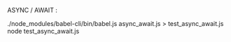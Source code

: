 ASYNC / AWAIT :

./node_modules/babel-cli/bin/babel.js async_await.js > test_async_await.js
node  test_async_await.js